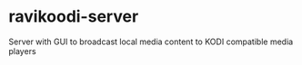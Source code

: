 # ravikoodi-server
Server with GUI to broadcast local media content to KODI compatible media players 
